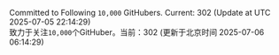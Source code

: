 Committed to Following `10,000` GitHubers. Current: <!-- FOLLOWING_COUNT -->302<!-- FOLLOWING_COUNT --> (Update at UTC <!-- LAST_UPDATED -->2025-07-05 22:14:29<!-- LAST_UPDATED -->)<br>
致力于关注`10,000`个GitHuber。当前：<!-- FOLLOWING_COUNT -->302<!-- FOLLOWING_COUNT --> (更新于北京时间 <!-- LAST_UPDATED_CST -->2025-07-06 06:14:29<!-- LAST_UPDATED_CST -->)
